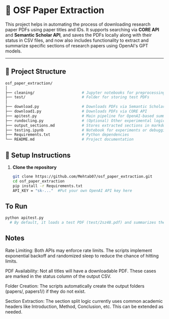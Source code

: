 # 📝 OSF Paper Extraction

This project helps in automating the process of downloading research paper PDFs using paper titles and IDs. It supports searching via **CORE API** and **Semantic Scholar API**, and saves the PDFs locally along with their status in CSV files, and now also includes functionality to extract and summarize specific sections of research papers using OpenAI's GPT models.

---

## 📁 Project Structure
```bash
osf_paper_extraction/
│
├── cleaning/                     # Jupyter notebooks for preprocessing datasets
├── test/                         # Folder for storing test PDFs
│
├── download.py                   # Downloads PDFs via Semantic Scholar API
├── download1.py                  # Downloads PDFs via CORE API
├── apitest.py                    # Main pipeline for OpenAI-based summarization
├── rundocling.py                 # (Optional) Other experimental logic
├── output_sections.md            # Stores extracted sections in markdown format
├── testing.ipynb                 # Notebook for experiments or debugging
├── Requirements.txt              # Python dependencies
└── README.md                     # Project documentation
```

## 🔧 Setup Instructions

1. **Clone the repository**  
   ```bash
   git clone https://github.com/Mehtab07/osf_paper_extraction.git
   cd osf_paper_extraction
   pip install -r Requirements.txt
   API_KEY = "sk-..."  #Put your own OpenAI API key here

## To Run
  ```bash
  python apitest.py
    # By default, it loads a test PDF (test/2sz48.pdf) and summarizes the "Conclusions" section.
  ```
    
## Notes  
Rate Limiting: Both APIs may enforce rate limits. The scripts implement exponential backoff and randomized sleep to reduce the chance of hitting limits.

PDF Availability: Not all titles will have a downloadable PDF. These cases are marked in the status column of the output CSV.

Folder Creation: The scripts automatically create the output folders (papers/, papers1/) if they do not exist.

Section Extraction: The section split logic currently uses common academic headers like Introduction, Method, Conclusion, etc. This can be extended as needed.